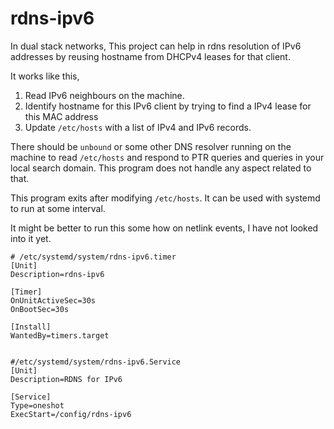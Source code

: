 # rdns-ipv6

In dual stack networks, This project can help in rdns resolution of IPv6 addresses by reusing hostname from DHCPv4 leases for that client.

It works like this,

1. Read IPv6 neighbours on the machine.
2. Identify hostname for this IPv6 client by trying to find a IPv4 lease for this MAC address
3. Update `/etc/hosts` with a list of IPv4 and IPv6 records.

There should be `unbound` or some other DNS resolver running on the machine to read `/etc/hosts` and respond to PTR queries and queries in your local search domain.
This program does not handle any aspect related to that.


This program exits after modifying `/etc/hosts`. It can be used with systemd to run at some interval.

It might be better to run this some how on netlink events, I have not looked into it yet.

```
# /etc/systemd/system/rdns-ipv6.timer
[Unit]
Description=rdns-ipv6

[Timer]
OnUnitActiveSec=30s
OnBootSec=30s

[Install]
WantedBy=timers.target


#/etc/systemd/system/rdns-ipv6.Service
[Unit]
Description=RDNS for IPv6

[Service]
Type=oneshot
ExecStart=/config/rdns-ipv6
```
